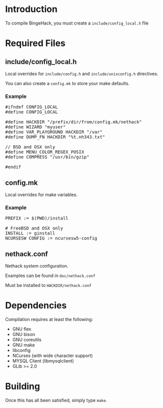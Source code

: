 # Introduction
To compile BingeHack, you must create a `include/config_local.h` file

# Required Files
## include/config_local.h
Local overrides for `include/config.h` and `include/unixconfig.h` directives.

You can also create a `config.mk` to store your make defaults.

### Example
<pre>
#ifndef CONFIG_LOCAL
#define CONFIG_LOCAL

#define HACKDIR "/prefix/dir/from/config.mk/nethack"
#define WIZARD "myuser"
#define VAR_PLAYGROUND HACKDIR "/var"
#define DUMP_FN HACKDIR "%t.nh343.txt"

// BSD and OSX only
#define MENU_COLOR_REGEX_POSIX
#define COMPRESS "/usr/bin/gzip"

#endif
</pre>

## config.mk
Local overrides for make variables.

### Example
<pre>
PREFIX := $(PWD)/install

# FreeBSD and OSX only
INSTALL := ginstall
NCURSESW_CONFIG := ncursesw5-config
</pre>

## nethack.conf
Nethack system configuration.

Examples can be found in `doc/nethack.conf`

Must be installed to `HACKDIR/nethack.conf`

# Dependencies
Compilation requires at least the following:

- GNU flex
- GNU bison
- GNU coreutils
- GNU make
- libconfig
- NCurses (with wide character support)
- MYSQL Client (libmysqlclient)
- GLib >= 2.0

# Building
Once this has all been satisfied, simply type `make`.

<!-- vim: set tw=80 fo=tcroqn2 ft=mkd: -->
